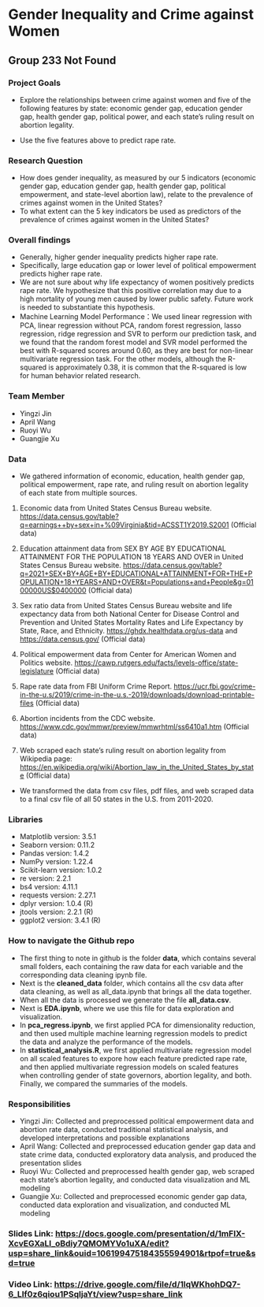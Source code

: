 # Gender Inequality and Crime against Women
## Group 233 Not Found

### Project Goals

* Explore the relationships between crime against women and five of the following features by state: economic gender gap, education gender gap, health gender gap, political power, and each state’s ruling result on abortion legality.

* Use the five features above to predict rape rate.

### Research Question

* How does gender inequality, as measured by our 5 indicators (economic gender gap, education gender gap, health gender gap, political empowerment, and 
state-level abortion law), relate to the prevalence of crimes against women in the United States? 
* To what extent can the 5 key indicators be used as predictors of the prevalence of crimes against women in the United States?

### Overall findings

* Generally, higher gender inequality predicts higher rape rate.
* Specifically, large education gap or lower level of political empowerment predicts higher rape rate.
* We are not sure about why life expectancy of women positively predicts rape rate. We hypothesize that this positive correlation may due to a high mortality of young men caused by lower public safety. Future work is needed to substantiate this hypothesis.
* Machine Learning Model Performance：We used linear regression with PCA, linear regression without PCA, random forest regression, lasso regression, ridge regression and SVR to perform our prediction task, and we found that the random forest model and SVR model performed the best with R-squared scores around 0.60, as they are best for non-linear multivariate regression task. For the other models, although the R-squared is approximately 0.38, it is common that the R-squared is low for human behavior related research.

### Team Member
* Yingzi Jin
* April Wang
* Ruoyi Wu
* Guangjie Xu

### Data

* We gathered information of economic, education, health gender gap, political empowerment, rape rate, and ruling result on abortion legality of each state from multiple sources. 

1. Economic data from United States Census Bureau website. https://data.census.gov/table?q=earnings++by+sex+in+%09Virginia&tid=ACSST1Y2019.S2001 (Official data)
  
2. Education attainment data from SEX BY AGE BY EDUCATIONAL ATTAINMENT FOR THE POPULATION 18 YEARS AND OVER in United States Census Bureau website. https://data.census.gov/table?q=2021+SEX+BY+AGE+BY+EDUCATIONAL+ATTAINMENT+FOR+THE+POPULATION+18+YEARS+AND+OVER&t=Populations+and+People&g=0100000US$0400000 (Official data)

3. Sex ratio data from United States Census Bureau website and life expectancy data from both National Center for Disease Control and Prevention and United States Mortality Rates and Life Expectancy by State, Race, and Ethnicity.
https://ghdx.healthdata.org/us-data and
https://data.census.gov/ (Official data)

4. Political empowerment data from Center for American Women and Politics website. 
https://cawp.rutgers.edu/facts/levels-office/state-legislature (Official data)

5. Rape rate data from FBI Uniform Crime Report.
https://ucr.fbi.gov/crime-in-the-u.s/2019/crime-in-the-u.s.-2019/downloads/download-printable-files (Official data)

6. Abortion incidents from the CDC website. 
https://www.cdc.gov/mmwr/preview/mmwrhtml/ss6410a1.htm  (Official data)
 
7. Web scraped each state’s ruling result on abortion legality from Wikipedia page:
https://en.wikipedia.org/wiki/Abortion_law_in_the_United_States_by_state (Official data)

* We transformed the data from csv files, pdf files, and web scraped data to a final csv file of all 50 states in the U.S. from 2011-2020.

### Libraries

* Matplotlib version: 3.5.1
* Seaborn version: 0.11.2
* Pandas version: 1.4.2
* NumPy version: 1.22.4
* Scikit-learn version: 1.0.2
* re version: 2.2.1
* bs4 version: 4.11.1
* requests version: 2.27.1
* dplyr version: 1.0.4 (R)
* jtools version: 2.2.1 (R)
* ggplot2 version: 3.4.1 (R)

### How to navigate the Github repo

* The first thing to note in github is the folder **data**, which contains several small folders, each containing the raw data for each variable and the corresponding data cleaning ipynb file.
* Next is the **cleaned_data** folder, which contains all the csv data after data cleaning, as well as all_data.ipynb that brings all the data together.
* When all the data is processed we generate the file **all_data.csv**.
* Next is **EDA.ipynb**, where we use this file for data exploration and visualization.
* In **pca_regress.ipynb**, we first applied PCA for dimensionality reduction, and then used multiple machine learning regression models to predict the data and analyze the performance of the models.
* In **statistical_analysis.R**, we first applied multivariate regression model on all scaled features to expore how each feature predicted rape rate, and then applied multivariate regression models on scaled features when controlling gender of state governors, abortion legality, and both. Finally, we compared the summaries of the models. 

### Responsibilities

* Yingzi Jin: Collected and preprocessed political empowerment data and abortion rate data, conducted traditional statistical analysis, and developed interpretations and possible explanations 
* April Wang: Collected and preprocessed education gender gap data and state crime data, conducted exploratory data analysis, and produced the presentation slides 
* Ruoyi Wu: Collected and preprocessed health gender gap, web scraped each state’s abortion legality, and conducted data visualization and ML modeling  
* Guangjie Xu: Collected and preprocessed economic gender gap data, conducted data exploration and visualization, and conducted ML modeling

### Slides Link: https://docs.google.com/presentation/d/1mFIX-XcvEGXaLl_oBdiy7QMOMYVo1uXA/edit?usp=share_link&ouid=106199475184355594901&rtpof=true&sd=true

### Video Link: https://drive.google.com/file/d/1lqWKhohDQ7-6_LIf0z6qiou1PSqljaYt/view?usp=share_link
